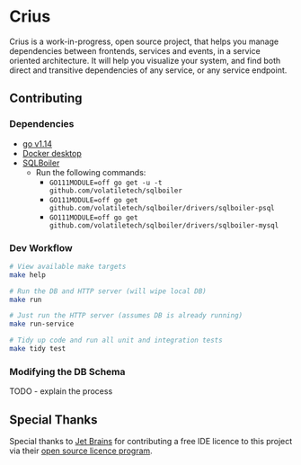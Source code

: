 # Crius
Crius is a work-in-progress, open source project, that helps you manage dependencies between frontends, services and events, in a service oriented architecture. It will help you visualize your system, and find both direct and transitive dependencies of any service, or any service endpoint.

## Contributing

### Dependencies

* [go v1.14](https://golang.org/dl/)
* [Docker desktop](https://docs.docker.com/desktop/)
* [SQLBoiler](https://github.com/volatiletech/sqlboiler)
    * Run the following commands:
        * `GO111MODULE=off go get -u -t github.com/volatiletech/sqlboiler`
        * `GO111MODULE=off go get github.com/volatiletech/sqlboiler/drivers/sqlboiler-psql`
        * `GO111MODULE=off go get github.com/volatiletech/sqlboiler/drivers/sqlboiler-mysql`

### Dev Workflow

```bash
# View available make targets
make help

# Run the DB and HTTP server (will wipe local DB)
make run

# Just run the HTTP server (assumes DB is already running)
make run-service

# Tidy up code and run all unit and integration tests
make tidy test
```

### Modifying the DB Schema

TODO - explain the process

## Special Thanks

Special thanks to [Jet Brains](https://www.jetbrains.com/?from=crius) for contributing a free IDE licence to this project via their [open source licence program](https://www.jetbrains.com/community/opensource/#support?from=crius).
